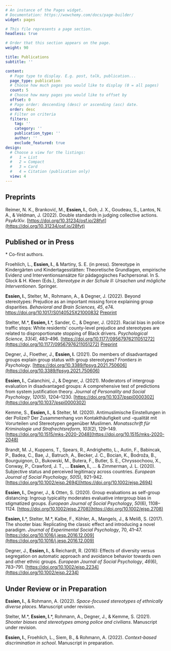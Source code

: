 ```yaml
---
# An instance of the Pages widget.
# Documentation: https://wowchemy.com/docs/page-builder/
widget: pages

# This file represents a page section.
headless: true

# Order that this section appears on the page.
weight: 90

title: Publications
subtitle: ''

content:
  # Page type to display. E.g. post, talk, publication...
  page_type: publication
  # Choose how much pages you would like to display (0 = all pages)
  count: 5
  # Choose how many pages you would like to offset by
  offset: 0
  # Page order: descending (desc) or ascending (asc) date.
  order: desc
  # Filter on criteria
  filters:
    tag: ''
    category: ''
    publication_type: ''
    author: ''
    exclude_featured: true
design:
  # Choose a view for the listings:
  #   1 = List
  #   2 = Compact
  #   3 = Card
  #   4 = Citation (publication only)
  view: 4
---
```


## Preprints

Reimer, N. K., Branković, M., **Essien, I.**, Goh, J. X., Goudeau, S., Lantos, N. A., & Veldman, J. (2022). Double standards in judging collective actions. _PsyArXiv_. [https://doi.org/10.31234/osf.io/28fyt](https://doi.org/10.31234/osf.io/28fyt)

## Published or in Press

\* Co-first authors.

Froehlich, L., **Essien, I.**, & Martiny, S. E. (in press). Stereotype in Kindergärten und Kindertagesstätten: Theoretische Grundlagen, empirische Evidenz und Interventionsansätze für pädagogisches Fachpersonal. In S. Glock & H. Kleen (Eds.), _Stereotype in der Schule II: Ursachen und mögliche Interventionen_. Springer.

**Essien, I.**, Stelter, M., Rohmann, A., & Degner, J. (2022). Beyond stereotypes: Prejudice as an important missing force explaining group disparities. _Behavioral and Brain Sciences, 45_, e74. https://doi.org/10.1017/S0140525X21000832 [Preprint](https://www.researchgate.net/publication/351249333_Beyond_stereotypes_Prejudice_as_an_important_missing_force_explaining_group_disparities)

Stelter, M.\*, **Essien, I.**\*, Sander, C., & Degner, J. (2022). Racial bias in police traffic stops: White residents' county-level prejudice and stereotypes are related to disproportionate stopping of Black drivers.  _Psychological Science, 33(4)_, 483–496. [https://doi.org/10.1177/09567976211051272](https://doi.org/10.1177/09567976211051272) [Preprint](http://dx.doi.org/10.31234/osf.io/djp8g)

Degner, J., Floether, J., **Essien, I.** (2021). Do members of disadvantaged groups explain group status with group stereotypes?  _Frontiers in Psychology_. [https://doi.org/10.3389/fpsyg.2021.750606](https://doi.org/10.3389/fpsyg.2021.750606)

**Essien, I.**, Calanchini, J., & Degner, J. (2021). Moderators of intergroup evaluation in disadvantaged groups: A comprehensive test of predictions from system justification theory. _Journal of Personality and Social Psychology_, _120_(5), 1204–1230. [https://doi.org/10.1037/pspi0000302](https://doi.org/10.1037/pspi0000302)

Kemme, S., **Essien, I.**, & Stelter, M. (2020). Antimuslimische Einstellungen in der Polizei? Der Zusammenhang von Kontakthäufigkeit und -qualität mit Vorurteilen und Stereotypen gegenüber Muslimen. _Monatsschrift für Kriminologie und Strafrechtsreform_, _103_(2), 129–149. [https://doi.org/10.1515/mks-2020-2048](https://doi.org/10.1515/mks-2020-2048)

Brandt, M. J., Kuppens, T., Spears, R., Andrighetto, L., Autin, F., Babincak, P., Badea, C., Bae, J., Batruch, A., Becker, J. C., Bocian, K., Bodroža, B., Bourguignon, D., Bukowski, M., Butera, F., Butler, S. E., Chryssochoou, X., Conway, P., Crawford, J. T., ... **Essien, I.**, … & Zimmerman, J. L. (2020). Subjective status and perceived legitimacy across countries. _European Journal of Social Psychology_, _50_(5), 921–942. [https://doi.org/10.1002/ejsp.2694](https://doi.org/10.1002/ejsp.2694)

**Essien, I.**, Degner, J., & Otten, S. (2020). Group evaluations as self-group distancing: Ingroup typicality moderates evaluative intergroup bias in stigmatized groups. _European Journal of Social Psychology_, _50_(6), 1108–1124. [https://doi.org/10.1002/ejsp.2708](https://doi.org/10.1002/ejsp.2708)

**Essien, I.**\*, Stelter, M.\*, Kalbe, F., Köhler, A., Mangels, J., & Meliß, S. (2017). The shooter bias: Replicating the classic effect and introducing a novel paradigm. _Journal of Experimental Social Psychology_, 70, 41–47. [https://doi.org/10.1016/j.jesp.2016.12.009](https://doi.org/10.1016/j.jesp.2016.12.009)

Degner, J., **Essien, I.**, & Reichardt, R. (2016): Effects of diversity versus segregation on automatic approach and avoidance behavior towards own and other ethnic groups. _European Journal of Social Psychology_, _46_(6), 783–791. [https://doi.org/10.1002/ejsp.2234](https://doi.org/10.1002/ejsp.2234)

## Under Review or in Preparation

**Essien, I.**, & Rohmann, A. (2022). _Space-focused stereotypes of ethnically diverse places_. Manuscript under revision.

Stelter, M.\*, **Essien, I.**\*, Rohmann, A., Degner, J., & Kemme, S. (2021). _Shooter biases and stereotypes among police and civilians_. Manuscript under revision.

**Essien, I.**, Froehlich, L., Siem, B., & Rohmann, A. (2022). _Context-based discrimination in school_. Manuscript in preparation.
